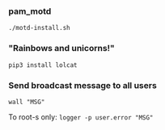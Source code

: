 ### pam_motd

`./motd-install.sh`

### "Rainbows and unicorns!"

`pip3 install lolcat`

### Send broadcast message to all users

`wall "MSG"`

To root-s only: `logger -p user.error "MSG"`
